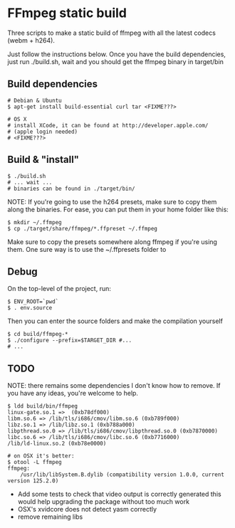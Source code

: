 FFmpeg static build
===================

Three scripts to make a static build of ffmpeg with all the latest codecs (webm + h264).

Just follow the instructions below. Once you have the build dependencies,
just run ./build.sh, wait and you should get the ffmpeg binary in target/bin

Build dependencies
------------------

    # Debian & Ubuntu
    $ apt-get install build-essential curl tar <FIXME???>

	# OS X
	# install XCode, it can be found at http://developer.apple.com/
	# (apple login needed)
	# <FIXME???>

Build & "install"
-----------------

    $ ./build.sh
    # ... wait ...
    # binaries can be found in ./target/bin/

NOTE: If you're going to use the h264 presets, make sure to copy them along the binaries. For ease, you can put them in your home folder like this:

    $ mkdir ~/.ffmpeg
    $ cp ./target/share/ffmpeg/*.ffpreset ~/.ffmpeg

Make sure to copy the presets somewhere along ffmpeg if you're using them.
  One sure way is to use the ~/.ffpresets folder to 

Debug
-----

On the top-level of the project, run:

	$ ENV_ROOT=`pwd`
	$ . env.source
	
Then you can enter the source folders and make the compilation yourself

	$ cd build/ffmpeg-*
	$ ./configure --prefix=$TARGET_DIR #...
	# ...

TODO
----

NOTE: there remains some dependencies I don't know how to remove. If you have any ideas, you're welcome to help.

    $ ldd build/bin/ffmpeg
	linux-gate.so.1 =>  (0xb78df000)
	libm.so.6 => /lib/tls/i686/cmov/libm.so.6 (0xb789f000)
	libz.so.1 => /lib/libz.so.1 (0xb788a000)
	libpthread.so.0 => /lib/tls/i686/cmov/libpthread.so.0 (0xb7870000)
	libc.so.6 => /lib/tls/i686/cmov/libc.so.6 (0xb7716000)
	/lib/ld-linux.so.2 (0xb78e0000)

	# on OSX it's better:
    $ otool -L ffmpeg 
	ffmpeg:
		/usr/lib/libSystem.B.dylib (compatibility version 1.0.0, current version 125.2.0)
	
 * Add some tests to check that video output is correctly generated
   this would help upgrading the package without too much work
 * OSX's xvidcore does not detect yasm correctly
 * remove remaining libs
 
